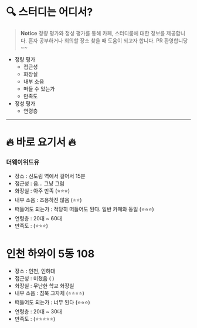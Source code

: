 # 🔍 스터디는 어디서?

> **Notice**
> 정량 평가와 정성 평가를 통해 카페, 스터디룸에 대한 정보를 제공합니다. 혼자 공부하거나 회의할 장소 찾을 때 도움이 되고자 합니다.
> PR 환영합니당~~

* 정량 평가
  * 접근성
  * 화장실
  * 내부 소음
  * 떠들 수 있는가
  * 만족도
* 정성 평가
  * 연령층

---

# 🔥 바로 요기서 🔥
### 더웨이위드유 

* 장소 : 신도림 역에서 걸어서 15분
* 접근성 : 음… 그냥 그럼
* 화장실 : 아주 만족 (⭐⭐⭐)
* 내부 소음 : 조용하진 않음 (⭐⭐)
* 떠들어도 되는가 : 적당히 떠들어도 된다. 일반 카페와 동일 (⭐⭐⭐)
* 연령층 : 20대 ~ 60대
* 만족도 : (⭐⭐⭐)

# 인천 하와이 5동 108
* 장소 : 인천, 인하대
* 접근성 : 미쳤음 ( )
* 화장실 : 무난한 학교 화장실 
* 내부 소음 : 침묵 그자체 (⭐⭐⭐⭐)
* 떠들어도 되는가 : 너무 된다 (⭐⭐⭐)
* 연령층 : 20대 ~ 30대
* 만족도 : (⭐⭐⭐⭐⭐)  
